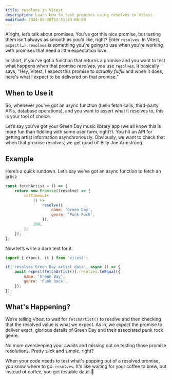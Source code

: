 ```yaml
---
title: resolves in Vitest
description: Learn how to test promises using resolves in Vitest.
modified: 2024-09-28T12:51:43-06:00
---
```


Alright, let’s talk about promises. You’ve got this nice promise, but testing them isn't always as smooth as you’d like, right? Enter `resolves`. In Vitest, `expect(…).resolves` is something you're going to use when you're working with promises that need a little expectation love.

In short, if you’ve got a function that returns a promise and you want to test what happens when that promise *resolves*, you use `resolves`. It basically says, “Hey, Vitest, I expect this promise to *actually fulfill* and when it does, here's what I expect to be delivered on that promise.”

## When to Use it

So, whenever you’ve got an async function (hello fetch calls, third-party APIs, database operations), and you want to assert what it resolves to, this is your tool of choice.

Let’s say you’ve got your Green Day music library app (we all know this is more fun than fiddling with some user form, right?). You hit an API for getting artist information asynchronously. Obviously, we want to check that when that promise resolves, we get good ol' Billy Joe Armstrong.

## Example

Here’s a quick rundown. Let’s say we’ve got an async function to fetch an artist:

```javascript
const fetchArtist = () => {
	return new Promise((resolve) => {
		setTimeout(
			() =>
				resolve({
					name: 'Green Day',
					genre: 'Punk Rock',
				}),
			100,
		);
	});
};
```

Now let’s write a darn test for it.

```javascript
import { expect, it } from 'vitest';

it('resolves Green Day artist data', async () => {
	await expect(fetchArtist()).resolves.toEqual({
		name: 'Green Day',
		genre: 'Punk Rock',
	});
});
```

## What's Happening?

We’re telling Vitest to wait for `fetchArtist()` to resolve and then checking that the resolved value is what we expect. As in, we *expect* the promise to deliver exact, glorious details of Green Day and their associated punk rock genre.

No more oversleeping your awaits and missing out on testing those promise resolutions. Pretty slick and simple, right?

When your code needs to test what's popping out of a resolved promise, you know where to go: `resolves`. It's like waiting for your coffee to brew, but instead of coffee, you get testable data! 🌟

```ts
```
